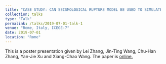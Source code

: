 ```yaml
---
title: "CASE STUDY: CAN SEISMOLOGICAL RUPTURE MODEL BE USED TO SIMULATE GROUND MOTIONS FOR ENGINEERING SEISMIC INPUT?"
collection: talks
type: "Talk"
permalink: /talks/2019-07-01-talk-1
venue: "Rome, Italy, ICEGE-7"
date: 2019-07-01
location: "Rome"
---
```


This is a poster presentation given by Lei Zhang, Jin-Ting Wang, Chu-Han Zhang, Yan-Jie Xu and Xiang-Chao Wang. The paper is [online.](https://www.routledge.com/Earthquake-Geotechnical-Engineering-for-Protection-and-Development-of-Environment/Silvestri-Moraci/p/book/9780367143282?utm_source=crcpress.com&utm_medium=referral)
